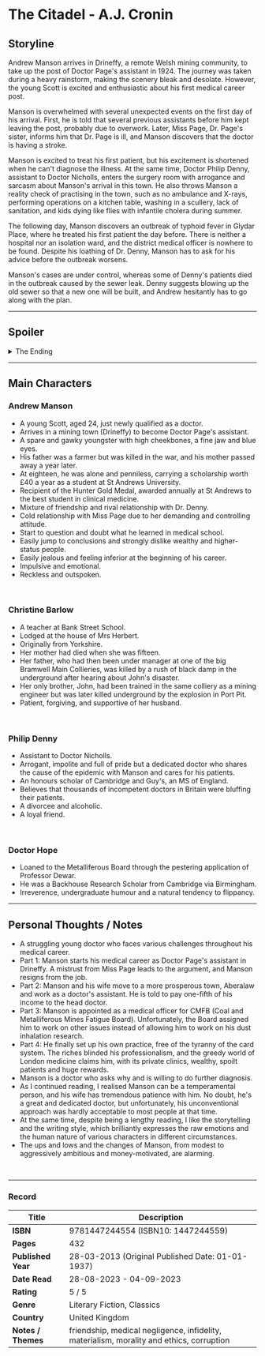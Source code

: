 # The Citadel - A.J. Cronin

## Storyline
Andrew Manson arrives in Drineffy, a remote Welsh mining community, to take up the post of Doctor Page's assistant in 1924. The journey was taken during a heavy rainstorm, making the scenery bleak and desolate. However, the young Scott is excited and enthusiastic about his first medical career post.

Manson is overwhelmed with several unexpected events on the first day of his arrival. First, he is told that several previous assistants before him kept leaving the post, probably due to overwork. Later, Miss Page, Dr. Page's sister, informs him that Dr. Page is ill, and Manson discovers that the doctor is having a stroke. 

Manson is excited to treat his first patient, but his excitement is shortened when he can't diagnose the illness. At the same time, Doctor Philip Denny, assistant to Doctor Nicholls, enters the surgery room with arrogance and sarcasm about Manson's arrival in this town. He also throws Manson a reality check of practising in the town, such as no ambulance and X-rays, performing operations on a kitchen table, washing in a scullery, lack of sanitation, and kids dying like flies with infantile cholera during summer.

The following day, Manson discovers an outbreak of typhoid fever in Glydar Place, where he treated his first patient the day before. There is neither a hospital nor an isolation ward, and the district medical officer is nowhere to be found. Despite his loathing of Dr. Denny, Manson has to ask for his advice before the outbreak worsens.

Manson's cases are under control, whereas some of Denny's patients died in the outbreak caused by the sewer leak. Denny suggests blowing up the old sewer so that a new one will be built, and Andrew hesitantly has to go along with the plan.

***
## Spoiler
<details>
  <summary>The Ending</summary>

- After an argument with Miss Page, Manson resigns and works as an assistant in a miners' medical aid scheme in Aberalaw, a neighbouring coal mining town in the South Wales coalfield. He marries Christine, a junior school teacher.
- On the first day of arriving in Aberalaw, the head doctor, Doctor Llewellyn, informs Manson that Manson needs to pay a fifth of his income to Doctor Llewellyn because he has to provide aid for some of the assistants' cases.
- In this new town, many workers come to the doctor to request certificates to get compensation money for their unfit for work. Manson refused to give away the certificates, which caused outrage among the patients.
- Manson begins his research on dust inhalation and its effect on miners with the help of his wife. If successful, his research might improve the working conditions and help the miners get compensation if troubled with chest problems.
- His research thesis was printed in the Journal of Industrial Health in England and published as a brochure in the United States by the Association of American Hygiene.
- They decide to move on from the biases given by the people in Aberalaw, and he is appointed as a new medical officer for MFB in London. He is excited that he finally has the opportunity to work on his dust inhalation research, but unfortunately, he is pushed by the management to work on other issues. 
- Manson resigned from the post, and another doctor got the credit for raising the dust inhalation issue, which later became an industrial disease.
- Manson set up his own practice in an impoverished locality. After meeting Frank and his friends, Manson is tempted to reach a higher social status. Although he knew the hay fever vaccine injection was useless, he gave it to a wealthy patient to earn more money.
- Later, Manson was appointed to out-patients at the Victoria Hospital. He becomes money-minded and devours for material success. 
- His relationship with Christine is getting wider apart. While he's chasing the social ladder in the materialistic world, Christine is trying to pull her husband back to his old self. Christine tries to adapt to Manson's world, but it rattles her faith in herself, and she starts to question whether she is the right wife for him.
- Manson is blinded by social status and money. He even has an affair with a socialite who has been helping him a lot in building his social circle in high-class society. 
- The awakening comes when he witnesses a failed operation by his friend, which caused the patient's death. It was the doctor's negligence and incompetence.
- Unfortunately, when Manson gets back on the right path, planning to restart his new life, thinking of working together with his close friends, and his life will be happily ever after with Christine, Manson is struck by the tragedy of Christine's death.

</details>

***
## Main Characters

### Andrew Manson
- A young Scott, aged 24, just newly qualified as a doctor.
- Arrives in a mining town (Drineffy) to become Doctor Page's assistant.
- A spare and gawky youngster with high cheekbones, a fine jaw and blue eyes.
- His father was a farmer but was killed in the war, and his mother passed away a year later.
- At eighteen, he was alone and penniless, carrying a scholarship worth £40 a year as a student at St Andrews University.
- Recipient of the Hunter Gold Medal, awarded annually at St Andrews to the best student in clinical medicine.
- Mixture of friendship and rival relationship with Dr. Denny.
- Cold relationship with Miss Page due to her demanding and controlling attitude.
- Start to question and doubt what he learned in medical school.
- Easily jump to conclusions and strongly dislike wealthy and higher-status people.
- Easily jealous and feeling inferior at the beginning of his career.
- Impulsive and emotional. 
- Reckless and outspoken.
<br>

### Christine Barlow
- A teacher at Bank Street School.
- Lodged at the house of Mrs Herbert.
- Originally from Yorkshire.
- Her mother had died when she was fifteen.
- Her father, who had then been under manager at one of the big Bramwell Main Collieries, was killed by a rush of black damp in the underground after hearing about John's disaster.
- Her only brother, John, had been trained in the same colliery as a mining engineer but was later killed underground by the explosion in Port Pit.
- Patient, forgiving, and supportive of her husband.
<br>
  
### Philip Denny
- Assistant to Doctor Nicholls.
- Arrogant, impolite and full of pride but a dedicated doctor who shares the cause of the epidemic with Manson and cares for his patients.
- An honours scholar of Cambridge and Guy's, an MS of England.
- Believes that thousands of incompetent doctors in Britain were bluffing their patients.
- A divorcee and alcoholic.
- A loyal friend.
<br>

### Doctor Hope
- Loaned to the Metalliferous Board through the pestering application of Professor Dewar.
- He was a Backhouse Research Scholar from Cambridge via Birmingham.
- Irreverence, undergraduate humour and a natural tendency to flippancy.

***

## Personal Thoughts / Notes
- A struggling young doctor who faces various challenges throughout his medical career.
- Part 1: Manson starts his medical career as Doctor Page's assistant in Drineffy. A mistrust from Miss Page leads to the argument, and Manson resigns from the job.
- Part 2: Manson and his wife move to a more prosperous town, Aberalaw and work as a doctor's assistant. He is told to pay one-fifth of his income to the head doctor.
- Part 3: Manson is appointed as a medical officer for CMFB (Coal and Metalliferous Mines Fatigue Board). Unfortunately, the Board assigned him to work on other issues instead of allowing him to work on his dust inhalation research.
- Part 4: He finally set up his own practice, free of the tyranny of the card system. The riches blinded his professionalism, and the greedy world of London medicine claims him, with its private clinics, wealthy, spoilt patients and huge rewards.
- Manson is a doctor who asks why and is willing to do further diagnosis.
- As I continued reading, I realised Manson can be a temperamental person, and his wife has tremendous patience with him. No doubt, he's a great and dedicated doctor, but unfortunately, his unconventional approach was hardly acceptable to most people at that time.
- At the same time, despite being a lengthy reading, I like the storytelling and the writing style, which brilliantly expresses the raw emotions and the human nature of various characters in different circumstances. 
- The ups and lows and the changes of Manson, from modest to aggressively ambitious and money-motivated, are alarming.
<br>

***
### Record
| Title | Description |
| -- | -- |
| **ISBN** | 9781447244554 (ISBN10: 1447244559) |
| **Pages** | 432 |
| **Published Year** | 28-03-2013 (Original Published Date: 01-01-1937) |
| **Date Read** | 28-08-2023 - 04-09-2023 |
| **Rating** | 5 / 5 |
| **Genre** | Literary Fiction, Classics |
| **Country** | United Kingdom|
| **Notes / Themes** | friendship, medical negligence, infidelity, materialism, morality and ethics, corruption  | 

